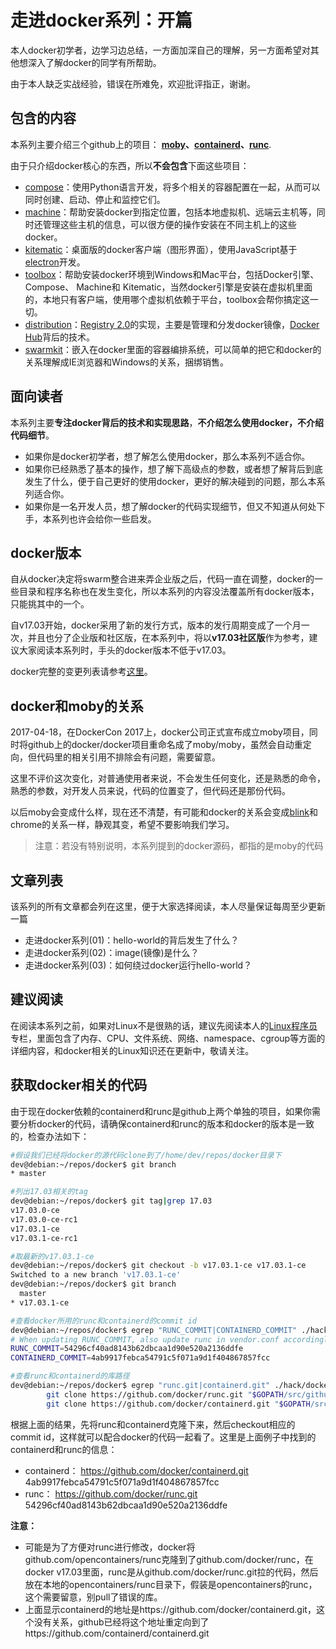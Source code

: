 # 走进docker系列：开篇

本人docker初学者，边学习边总结，一方面加深自己的理解，另一方面希望对其他想深入了解docker的同学有所帮助。

由于本人缺乏实战经验，错误在所难免，欢迎批评指正，谢谢。

## 包含的内容
本系列主要介绍三个github上的项目： **[moby](https://github.com/moby/moby)、[containerd](https://github.com/containerd/containerd)、[runc](https://github.com/opencontainers/runc)**.

由于只介绍docker核心的东西，所以**不会包含**下面这些项目：

* [compose](https://github.com/docker/compose)：使用Python语言开发，将多个相关的容器配置在一起，从而可以同时创建、启动、停止和监控它们。
* [machine](https://github.com/docker/machine)：帮助安装docker到指定位置，包括本地虚拟机、远端云主机等，同时还管理这些主机的信息，可以很方便的操作安装在不同主机上的这些docker。
* [kitematic](https://github.com/docker/kitematic)：桌面版的docker客户端（图形界面），使用JavaScript基于[electron](https://electron.atom.io/)开发。
* [toolbox](https://github.com/docker/toolbox)：帮助安装docker环境到Windows和Mac平台，包括Docker引擎、Compose、 Machine和 Kitematic，当然docker引擎是安装在虚拟机里面的，本地只有客户端，使用哪个虚拟机依赖于平台，toolbox会帮你搞定这一切。
* [distribution](https://github.com/docker/distribution)：[Registry 2.0](https://github.com/docker/distribution/blob/master/docs/spec/api.md)的实现，主要是管理和分发docker镜像，[Docker Hub](https://hub.docker.com/)背后的技术。
* [swarmkit](https://github.com/docker/swarmkit)：嵌入在docker里面的容器编排系统，可以简单的把它和docker的关系理解成IE浏览器和Windows的关系，捆绑销售。

## 面向读者

本系列主要**专注docker背后的技术和实现思路**，**不介绍怎么使用docker，不介绍代码细节**。

* 如果你是docker初学者，想了解怎么使用docker，那么本系列不适合你。
* 如果你已经熟悉了基本的操作，想了解下高级点的参数，或者想了解背后到底发生了什么，便于自己更好的使用docker，更好的解决碰到的问题，那么本系列适合你。
* 如果你是一名开发人员，想了解docker的代码实现细节，但又不知道从何处下手，本系列也许会给你一些启发。

## docker版本
自从docker决定将swarm整合进来弄企业版之后，代码一直在调整，docker的一些目录和程序名称也在发生变化，所以本系列的内容没法覆盖所有docker版本，只能挑其中的一个。

自v17.03开始，docker采用了新的发行方式，版本的发行周期变成了一个月一次，并且也分了企业版和社区版，在本系列中，将以**v17.03社区版**作为参考，建议大家阅读本系列时，手头的docker版本不低于v17.03。

docker完整的变更列表请参考[这里](https://github.com/moby/moby/blob/master/CHANGELOG.md)。

## docker和moby的关系
2017-04-18，在DockerCon 2017上，docker公司正式宣布成立moby项目，同时将github上的docker/docker项目重命名成了moby/moby，虽然会自动重定向，但代码里的相关引用不排除会有问题，需要留意。

这里不评价这次变化，对普通使用者来说，不会发生任何变化，还是熟悉的命令，熟悉的参数，对开发人员来说，代码的位置变了，但代码还是那份代码。

以后moby会变成什么样，现在还不清楚，有可能和docker的关系会变成[blink](https://www.chromium.org/blink)和chrome的关系一样，静观其变，希望不要影响我们学习。

>注意：若没有特别说明，本系列提到的docker源码，都指的是moby的代码

## 文章列表
该系列的所有文章都会列在这里，便于大家选择阅读，本人尽量保证每周至少更新一篇

* 走进docker系列(01)：hello-world的背后发生了什么？
* 走进docker系列(02)：image(镜像)是什么？
* 走进docker系列(03)：如何绕过docker运行hello-world？

## 建议阅读
在阅读本系列之前，如果对Linux不是很熟的话，建议先阅读本人的[Linux程序员](https://segmentfault.com/blog/wuyangchun)专栏，里面包含了内存、CPU、文件系统、网络、namespace、cgroup等方面的详细内容，和docker相关的Linux知识还在更新中，敬请关注。

## 获取docker相关的代码
由于现在docker依赖的containerd和runc是github上两个单独的项目，如果你需要分析docker的代码，请确保containerd和runc的版本和docker的版本是一致的，检查办法如下：

```bash
#假设我们已经将docker的源代码clone到了/home/dev/repos/docker目录下
dev@debian:~/repos/docker$ git branch
* master

#列出17.03相关的tag
dev@debian:~/repos/docker$ git tag|grep 17.03
v17.03.0-ce
v17.03.0-ce-rc1
v17.03.1-ce
v17.03.1-ce-rc1

#取最新的v17.03.1-ce
dev@debian:~/repos/docker$ git checkout -b v17.03.1-ce v17.03.1-ce
Switched to a new branch 'v17.03.1-ce'
dev@debian:~/repos/docker$ git branch
  master
* v17.03.1-ce

#查看docker所用的runc和containerd的commit id
dev@debian:~/repos/docker$ egrep "RUNC_COMMIT|CONTAINERD_COMMIT" ./hack/dockerfile/binaries-commits
# When updating RUNC_COMMIT, also update runc in vendor.conf accordingly
RUNC_COMMIT=54296cf40ad8143b62dbcaa1d90e520a2136ddfe
CONTAINERD_COMMIT=4ab9917febca54791c5f071a9d1f404867857fcc

#查看runc和containerd的库路径
dev@debian:~/repos/docker$ egrep "runc.git|containerd.git" ./hack/dockerfile/install-binaries.sh
        git clone https://github.com/docker/runc.git "$GOPATH/src/github.com/opencontainers/runc"
        git clone https://github.com/docker/containerd.git "$GOPATH/src/github.com/docker/containerd"
```
根据上面的结果，先将runc和containerd克隆下来，然后checkout相应的commit id，这样就可以配合docker的代码一起看了。这里是上面例子中找到的containerd和runc的信息：

* containerd： https://github.com/docker/containerd.git 4ab9917febca54791c5f071a9d1f404867857fcc
* runc： https://github.com/docker/runc.git 54296cf40ad8143b62dbcaa1d90e520a2136ddfe

**注意：**

* 可能是为了方便对runc进行修改，docker将github.com/opencontainers/runc克隆到了github.com/docker/runc，在docker v17.03里面，runc是从github.com/docker/runc.git拉的代码，然后放在本地的opencontainers/runc目录下，假装是opencontainers的runc，这个需要留意，别pull了错误的库。
* 上面显示containerd的地址是https://github.com/docker/containerd.git，这个没有关系，github已经将这个地址重定向到了https://github.com/containerd/containerd.git

